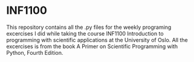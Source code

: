 # INF1100

This repository contains all the .py files for the weekly programing excercises I did while taking the course INF1100 Introduction to programming with scientific applications at the University of Oslo. All the excercises is from the book A Primer on Scientific Programming with Python, Fourth Edition.
